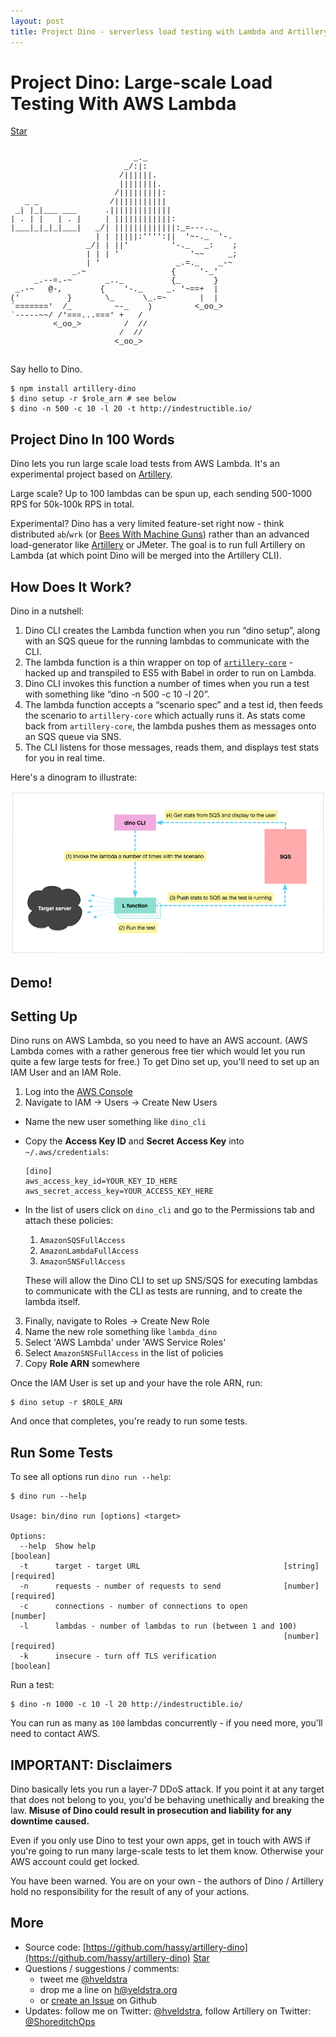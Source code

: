 ```yaml
---
layout: post
title: Project Dino - serverless load testing with Lambda and Artillery.io
---
```


# Project Dino: Large-scale Load Testing With AWS Lambda

<a class="github-button" href="https://github.com/hassy/artillery-dino" data-style="medium" data-count-href="/hassy/artillery-dino/stargazers" data-count-api="/repos/hassy/artillery-dino#stargazers_count" data-count-aria-label="# stargazers on GitHub" aria-label="Star hassy/artillery-dino on GitHub">Star</a>
<script async defer id="github-bjs" src="https://buttons.github.io/buttons.js"></script>

<pre style="font-family: menlo, courier, monospace; font-size: 0.9em">

                          _._
                        _/:|:
                       /||||||.
                       ||||||||.
                      /|||||||||:
   _ _               /|||||||||||
 _| |_|___ ___      .|||||||||||||
| . | |   | . |     | ||||||||||||:
|___|_|_|_|___|   _/| |||||||||||||:_=---.._
                  | | |||||:'''':||  '~-._  '-.
                _/| | ||'         '-._   _:    ;
                | | | '               '~~     _;
                | '                _.=._    _-~
             _.~                  {     '-_'
     _.--=.-~       _.._          {_       }
 _.-~   @-,        {    '-._     _. '~==+  |
('          }       \_      \_.=~       |  |
`======='  /_         ~-_    )         <_oo_>
`-----~~/ /'===...===' +   /
         <_oo_>         /  //
                       /  //
                      <_oo_>

</pre>

Say hello to Dino.

```
$ npm install artillery-dino
$ dino setup -r $role_arn # see below
$ dino -n 500 -c 10 -l 20 -t http://indestructible.io/
```

## Project Dino In 100 Words

Dino lets you run large scale load tests from AWS Lambda. It's an experimental project based on [Artillery](https://artillery.io).

Large scale? Up to 100 lambdas can be spun up, each sending 500-1000 RPS for 50k-100k RPS in total.

Experimental? Dino has a very limited feature-set right now - think distributed `ab`/`wrk` (or [Bees With Machine Guns](https://github.com/newsapps/beeswithmachineguns)) rather than an advanced load-generator like [Artillery](https://artillery.io) or JMeter. The goal is to run full Artillery on Lambda (at which point Dino will be merged into the Artillery CLI).

## How Does It Work?

Dino in a nutshell:

1. Dino CLI creates the Lambda function when you run “dino setup”, along with an SQS queue for the running lambdas to communicate with the CLI.
2. The lambda function is a thin wrapper on top of [`artillery-core`](https://github.com/shoreditch-ops/artillery-core) - hacked up and transpiled to ES5 with Babel in order to run on Lambda.
3. Dino CLI invokes this function a number of times when you run a test with something like “dino -n 500 -c 10 -l 20”.
4. The lambda function accepts a “scenario spec” and a test id, then feeds the scenario to `artillery-core` which actually runs it. As stats come back from `artillery-core`, the lambda pushes them as messages onto an SQS queue via SNS.
5. The CLI listens for those messages, reads them, and displays test stats for you in real time.

Here's a dinogram to illustrate:

![how it works - a dinogram](/images/blog/dinogram.png)

## Demo!

<script type="text/javascript" src="https://asciinema.org/a/36616.js" id="asciicast-36616" async></script>

## Setting Up

Dino runs on AWS Lambda, so you need to have an AWS account. (AWS Lambda comes with a rather generous free tier which would let you run quite a few large tests for free.) To get Dino set up, you'll need to set up an IAM User and an IAM Role.

1. Log into the [AWS Console](https://console.aws.amazon.com/)
2. Navigate to IAM -> Users -> Create New Users
  - Name the new user something like `dino_cli`
  - Copy the **Access Key ID** and **Secret Access Key** into `~/.aws/credentials`:
    ```
    [dino]
    aws_access_key_id=YOUR_KEY_ID_HERE
    aws_secret_access_key=YOUR_ACCESS_KEY_HERE
    ```
  - In the list of users click on `dino_cli` and go to the Permissions tab and attach these policies:
    1. `AmazonSQSFullAccess`
    2. `AmazonLambdaFullAccess`
    3. `AmazonSNSFullAccess`

    These will allow the Dino CLI to set up SNS/SQS for executing lambdas to communicate with the CLI as tests are running, and to create the lambda itself.
3. Finally, navigate to Roles -> Create New Role
  1. Name the new role something like `lambda_dino`
  2. Select 'AWS Lambda' under 'AWS Service Roles'
  3. Select `AmazonSNSFullAccess` in the list of policies
  4. Copy **Role ARN** somewhere

Once the IAM User is set up and your have the role ARN, run:

```
$ dino setup -r $ROLE_ARN
```

And once that completes, you're ready to run some tests.

## Run Some Tests


To see all options run `dino run --help`:

```
$ dino run --help

Usage: bin/dino run [options] <target>

Options:
  --help  Show help                                                    [boolean]
  -t      target - target URL                                [string] [required]
  -n      requests - number of requests to send              [number] [required]
  -c      connections - number of connections to open                   [number]
  -l      lambdas - number of lambdas to run (between 1 and 100)
                                                             [number] [required]
  -k      insecure - turn off TLS verification                         [boolean]
```

Run a test:

```
$ dino -n 1000 -c 10 -l 20 http://indestructible.io/
```

You can run as many as `100` lambdas concurrently - if you need more, you'll need to contact AWS.

## IMPORTANT: Disclaimers

Dino basically lets you run a layer-7 DDoS attack. If you point it at any target
that does not belong to you, you'd be behaving unethically and breaking the law.
**Misuse of Dino could result in prosecution and liability for any downtime
caused.**

Even if you only use Dino to test your own apps, get in touch with AWS if
you're going to run many large-scale tests to let them know. Otherwise your
AWS account could get locked.

You have been warned. You are on your own - the authors of Dino / Artillery
hold no responsibility for the result of any of your actions.

## More

- Source code: [https://github.com/hassy/artillery-dino](https://github.com/hassy/artillery-dino)
<a class="github-button" href="https://github.com/hassy/artillery-dino" data-style="medium" data-count-href="/hassy/artillery-dino/stargazers" data-count-api="/repos/hassy/artillery-dino#stargazers_count" data-count-aria-label="# stargazers on GitHub" aria-label="Star hassy/artillery-dino on GitHub">Star</a>
- Questions / suggestions / comments:
  - tweet me [@hveldstra](https://twitter.com/hveldstra)
  - drop me a line on [h@veldstra.org](h@veldstra.org)
  - or [create an Issue](https://github.com/hassy/artillery-dino) on Github
- Updates: follow me on Twitter: [@hveldstra](https://twitter.com/hveldstra), follow Artillery on Twitter: [@ShoreditchOps](https://twitter.com/ShoreditchOps)
